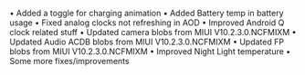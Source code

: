 • Added a toggle for charging animation
• Added Battery temp in battery usage
• Fixed analog clocks not refreshing in AOD
• Improved Android Q clock related stuff
• Updated camera blobs from MIUI V10.2.3.0.NCFMIXM
• Updated Audio ACDB blobs from MIUI V10.2.3.0.NCFMIXM
• Updated FP blobs from MIUI V10.2.3.0.NCFMIXM
• Improved Night Light temperature
• Some more fixes/improvements
